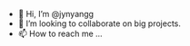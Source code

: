 - 👋 Hi, I’m @jynyangg
- 💞️ I’m looking to collaborate on big projects.
- 📫 How to reach me ...

<!---
LunarBrewMaster/LunarBrewMaster is a ✨ special ✨ repository because its `README.md` (this file) appears on your GitHub profile.
You can click the Preview link to take a look at your changes.
--->
